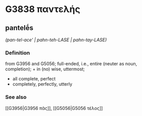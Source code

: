 # G3838 παντελής

## pantelḗs

_(pan-tel-ace' | pahn-teh-LASE | pahn-tay-LASE)_

### Definition

from G3956 and G5056; full-ended, i.e., entire (neuter as noun, completion); + in (no) wise, uttermost; 

- all complete, perfect
- completely, perfectly, utterly

### See also

[[G3956|G3956 πᾶς]], [[G5056|G5056 τέλος]]
